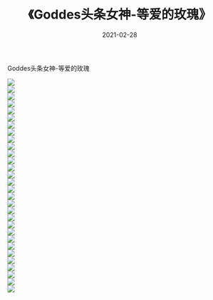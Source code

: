 ﻿---
layout: post
title:  《Goddes头条女神-等爱的玫瑰》
date:   2021-02-28
img: http://img.660000.xyz/Sharelink/网络美图/2021/Goddes头条女神-等爱的玫瑰/000.jpg
categories: [美女, 清纯, 唯美]
---

Goddes头条女神-等爱的玫瑰

  ![](http://img.660000.xyz/Sharelink/网络美图/2021/Goddes头条女神-等爱的玫瑰/001.jpg) <br> ![](http://img.660000.xyz/Sharelink/网络美图/2021/Goddes头条女神-等爱的玫瑰/002.jpg) <br> ![](http://img.660000.xyz/Sharelink/网络美图/2021/Goddes头条女神-等爱的玫瑰/003.jpg) <br> ![](http://img.660000.xyz/Sharelink/网络美图/2021/Goddes头条女神-等爱的玫瑰/004.jpg) <br> ![](http://img.660000.xyz/Sharelink/网络美图/2021/Goddes头条女神-等爱的玫瑰/005.jpg) <br> ![](http://img.660000.xyz/Sharelink/网络美图/2021/Goddes头条女神-等爱的玫瑰/006.jpg) <br> ![](http://img.660000.xyz/Sharelink/网络美图/2021/Goddes头条女神-等爱的玫瑰/007.jpg) <br> ![](http://img.660000.xyz/Sharelink/网络美图/2021/Goddes头条女神-等爱的玫瑰/008.jpg) <br> ![](http://img.660000.xyz/Sharelink/网络美图/2021/Goddes头条女神-等爱的玫瑰/009.jpg) <br> ![](http://img.660000.xyz/Sharelink/网络美图/2021/Goddes头条女神-等爱的玫瑰/010.jpg) <br> ![](http://img.660000.xyz/Sharelink/网络美图/2021/Goddes头条女神-等爱的玫瑰/011.jpg) <br> ![](http://img.660000.xyz/Sharelink/网络美图/2021/Goddes头条女神-等爱的玫瑰/012.jpg) <br> ![](http://img.660000.xyz/Sharelink/网络美图/2021/Goddes头条女神-等爱的玫瑰/013.jpg) <br> ![](http://img.660000.xyz/Sharelink/网络美图/2021/Goddes头条女神-等爱的玫瑰/014.jpg) <br> ![](http://img.660000.xyz/Sharelink/网络美图/2021/Goddes头条女神-等爱的玫瑰/015.jpg) <br> ![](http://img.660000.xyz/Sharelink/网络美图/2021/Goddes头条女神-等爱的玫瑰/016.jpg) <br> ![](http://img.660000.xyz/Sharelink/网络美图/2021/Goddes头条女神-等爱的玫瑰/017.jpg) <br> ![](http://img.660000.xyz/Sharelink/网络美图/2021/Goddes头条女神-等爱的玫瑰/018.jpg) <br> ![](http://img.660000.xyz/Sharelink/网络美图/2021/Goddes头条女神-等爱的玫瑰/019.jpg) <br> ![](http://img.660000.xyz/Sharelink/网络美图/2021/Goddes头条女神-等爱的玫瑰/020.jpg) <br> ![](http://img.660000.xyz/Sharelink/网络美图/2021/Goddes头条女神-等爱的玫瑰/021.jpg) <br> ![](http://img.660000.xyz/Sharelink/网络美图/2021/Goddes头条女神-等爱的玫瑰/022.jpg) <br> ![](http://img.660000.xyz/Sharelink/网络美图/2021/Goddes头条女神-等爱的玫瑰/023.jpg) <br> ![](http://img.660000.xyz/Sharelink/网络美图/2021/Goddes头条女神-等爱的玫瑰/024.jpg) <br> ![](http://img.660000.xyz/Sharelink/网络美图/2021/Goddes头条女神-等爱的玫瑰/025.jpg) <br> ![](http://img.660000.xyz/Sharelink/网络美图/2021/Goddes头条女神-等爱的玫瑰/026.jpg) <br> ![](http://img.660000.xyz/Sharelink/网络美图/2021/Goddes头条女神-等爱的玫瑰/027.jpg) <br> ![](http://img.660000.xyz/Sharelink/网络美图/2021/Goddes头条女神-等爱的玫瑰/028.jpg) <br> ![](http://img.660000.xyz/Sharelink/网络美图/2021/Goddes头条女神-等爱的玫瑰/029.jpg) <br> ![](http://img.660000.xyz/Sharelink/网络美图/2021/Goddes头条女神-等爱的玫瑰/030.jpg) <br>